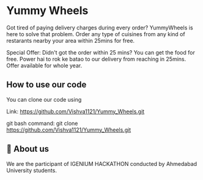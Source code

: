 
# Yummy Wheels 
Got tired of paying delivery charges during every order? YummyWheels is here to solve that problem. Order any type of cuisines from any kind of restarants nearby your area within 25mins for free.

Special Offer: Didn't got the order within 25 mins? You can get the food for free. 
Power hai to rok ke batao to our delivery from reaching in 25mins.
Offer available for whole year.
## How to use our code

You can clone our code using

Link: https://github.com/Vishva1121/Yummy_Wheels.git

git bash command: git clone https://github.com/Vishva1121/Yummy_Wheels.git



## 🚀 About us
We are the participant of IGENIUM HACKATHON conducted by Ahmedabad University students.

